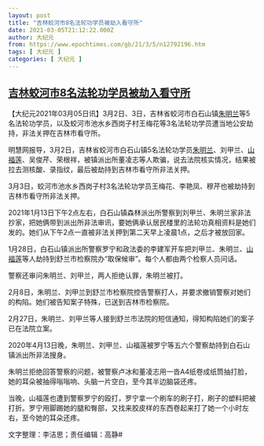 ```yaml
---
layout: post
title: "吉林蛟河市8名法轮功学员被劫入看守所"
date: 2021-03-05T21:12:22.000Z
author: 大纪元
from: https://www.epochtimes.com/gb/21/3/5/n12792196.htm
tags: [ 大纪元 ]
categories: [ 大纪元 ]
---
```

<!--1614978742000-->
[吉林蛟河市8名法轮功学员被劫入看守所](https://www.epochtimes.com/gb/21/3/5/n12792196.htm)
------

<div>
<p>【大纪元2021年03月05日讯】3月2日、3日，吉林省蛟河市白石山镇<a href="https://www.epochtimes.com/gb/tag/%E6%9C%B1%E6%98%8E%E5%85%B0.html">朱明兰</a>等5名法轮功学员，以及蛟河市池水乡西岗子村王梅花等3名法轮功学员遭当地公安劫持，非法关押在吉林市看守所。</p><p>明慧网报导，3月2日，吉林省蛟河市白石山镇5名法轮功学员<a href="https://www.epochtimes.com/gb/tag/%E6%9C%B1%E6%98%8E%E5%85%B0.html">朱明兰</a>、刘甲兰、<a href="https://www.epochtimes.com/gb/tag/%E5%B1%B1%E7%A6%8F%E8%8E%B2.html">山福莲</a>、吴俊芹、荣根祥，被镇派出所董凌志等人欺骗，说去法院核实情况，结果被拉去测核酸、录指纹，最后被劫持到吉林市看守所非法关押。</p><p>3月3日，蛟河市池水乡西岗子村3名法轮功学员王梅花、李艳凤、穆芹也被劫持到吉林市看守所非法关押。</p><p>2021年1月13日下午2点左右，白石山镇森林派出所警察到刘甲兰、朱明兰家非法抄家，把她俩带到派出所非法审讯，要她俩承认居民楼里的法轮功真相资料是她们发的。她们从下午2点一直被非法关押到第二天早上凌晨1点，之后才被放回家。</p><p>1月28日，白石山镇派出所警察罗宁和政法委的李建军开车把刘甲兰、朱明兰、<a href="https://www.epochtimes.com/gb/tag/%E5%B1%B1%E7%A6%8F%E8%8E%B2.html">山福莲</a>等人劫持到舒兰市检察院办“取保候审”。每个人都由两个检察人员问话。</p><p>警察还审问朱明兰、刘甲兰，两人拒绝认罪，朱明兰被打。</p><p>2月8日，朱明兰、刘甲兰到舒兰市检察院控告警察打人，并要求撤销警察对她们的构陷。她们被告知案子特殊，已送到吉林市检察院。</p><p>2月27日，朱明兰、刘甲兰等人接到舒兰市法院的短信通知，得知构陷她们的案子已在法院立案。</p><p>2020年4月13日晚，朱明兰、刘甲兰、山福莲被罗宁等五六个警察劫持到白石山镇派出所非法搜身。</p><p>朱明兰拒绝回答警察的问题，被警察卢冰和董凌志用一沓A4纸卷成纸筒抽打脸，她的耳朵被抽得嗡嗡响、头脑一片空白，至今其半边脑袋还疼。</p><p>当晚，山福莲也遭到警察罗宁的殴打，罗宁拿一个刷车的刷子打，刷子的塑料把被打折。罗宁用脚踢她的腿和臀部，又找来胶皮样的东西卷起来打了她一个小时左右，至今她的耳朵还疼。</p><p>文字整理：李洁思；责任编辑：高静#</p>
</div>
